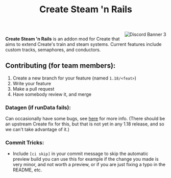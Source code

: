 
<h1 align="center">Create Steam 'n Rails</h1>
<br><br>
<img src="https://discordapp.com/api/guilds/706277846389227612/widget.png?style=banner3" alt="Discord Banner 3" align="right"/>

**Create Steam 'n Rails** is an addon mod for Create that aims to extend Create's train and steam systems. Current features include custom tracks, semaphores, and conductors.

## Contributing (for team members):
1. Create a new branch for your feature (named `1.18/<feat>`)
2. Write your feature
3. Make a pull request
4. Have somebody review it, and merge

### Datagen (if runData fails):
Can occasionally have some bugs, see [here](src/main/java/com/railwayteam/railways/mixin/README.md) for more info. (There should be an upstream Create fix for this, but that is not yet in any 1.18 release, and so we can't take advantage of it.)

### Commit Tricks:

- Include `[ci skip]` in your commit message to skip the automatic preview build
you can use this for example if the change you made is very minor, and not worth
a preview, or if you are just fixing a typo in the README, etc.